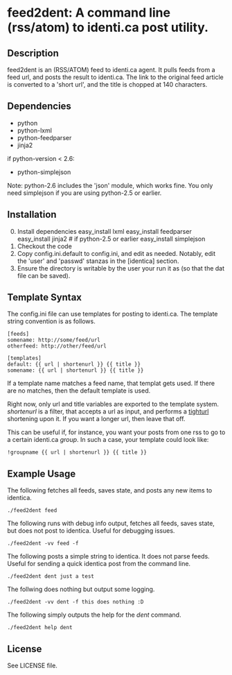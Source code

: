 # feed2dent: A command line (rss/atom) to identi.ca post utility.

## Description
feed2dent is an (RSS/ATOM) feed to identi.ca agent. It pulls feeds from a feed
url, and posts the result to identi.ca. The link to the original feed article
is converted to a 'short url', and the title is chopped at 140 characters.

## Dependencies
* python
* python-lxml
* python-feedparser
* jinja2

if python-version < 2.6:

* python-simplejson

Note: python-2.6 includes the 'json' module, which works fine. You only need
simplejson if you are using python-2.5 or earlier.

## Installation
0. Install dependencies
        easy_install lxml
        easy_install feedparser
        easy_install jinja2
        # if python-2.5 or earlier
        easy_install simplejson
1. Checkout the code
2. Copy config.ini.default to config.ini, and edit as needed.
   Notably, edit the 'user' and 'passwd' stanzas in the [identica] section.
3. Ensure the directory is writable by the user your run it as (so that the dat
   file can be saved).

## Template Syntax
The config.ini file can use templates for posting to identi.ca. The template
string convention is as follows.

    [feeds]
    somename: http://some/feed/url
    otherfeed: http://other/feed/url

    [templates]
    default: {{ url | shortenurl }} {{ title }}
    somename: {{ url | shortenurl }} {{ title }}

If a template name matches a feed name, that templat gets used. If there are no
matches, then the default template is used.

Right now, only url and title variables are exported to the template system.
*shortenurl* is a filter, that accepts a url as input, and performs a
[tighturl][1] shortening upon it. If you want a longer url, then leave that
off.

This can be useful if, for instance, you want your posts from one rss to go to
a certain identi.ca *group*. In such a case, your template could look like:

    !groupname {{ url | shortenurl }} {{ title }}

## Example Usage

The following fetches all feeds, saves state, and posts any new items to
identica.

    ./feed2dent feed

The following runs with debug info output, fetches all feeds, saves state,
but does not post to identica.  Useful for debugging issues.

    ./feed2dent -vv feed -f

The following posts a simple string to identica. It does not parse feeds.
Useful for sending a quick identica post from the command line.

    ./feed2dent dent just a test

The follwing does nothing but output some logging.

    ./feed2dent -vv dent -f this does nothing :D

The following simply outputs the help for the _dent_ command.

    ./feed2dent help dent

## License

See LICENSE file.

[1]: http://www.tighturl.com/ "TightUrl"
